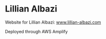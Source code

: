 Lillian Albazi
==================

Website for Lillian Albazi: www.lillian-albazi.com

Deployed through AWS Amplify